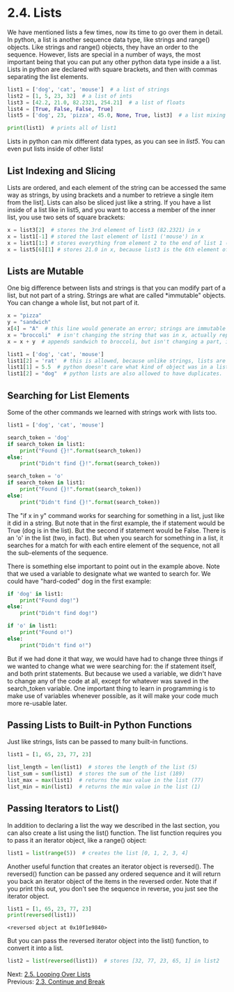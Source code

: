 # 2.4. Lists

We have mentioned lists a few times, now its time to go over them in detail. In python, a list is another sequence data
type, like strings and range() objects. Like strings and range() objects, they have an order to the sequence. However,
lists are special in a number of ways, the most important being that you can put any other python data type inside a
a list. Lists in python are declared with square brackets, and then with commas separating the list elements.

```python
list1 = ['dog', 'cat', 'mouse']  # a list of strings
list2 = [1, 5, 23, 32]  # a list of ints
list3 = [42.2, 21.0, 82.2321, 254.21]  # a list of floats
list4 = [True, False, False, True]
list5 = ['dog', 23, 'pizza', 45.0, None, True, list3]  # a list mixing data types

print(list1)  # prints all of list1

```

Lists in python can mix different data types, as you can see in *list5*. You can even put lists inside of other lists!

## List Indexing and Slicing

Lists are ordered, and each element of the string can be accessed the same way as strings, by using brackets and a 
number to retrieve a single item from the list]. Lists can also be sliced just like a string. If you have a list 
inside of a list like in list5, and you want to access a member of the inner list, you use two sets of square brackets:

```python
x = list3[2]  # stores the 3rd element of list3 (82.2321) in x
x = list1[-1] # stored the last element of list1 ('mouse') in x
x = list1[1:] # stores everything from element 2 to the end of list 1 (['cat', 'mouse']) in x
x = list5[6][1] # stores 21.0 in x, because list3 is the 6th element of list5, and 21.0 is the 2nd element of list3
```

## Lists are Mutable

One big difference between lists and strings is that you can modify part of a list, but not part of a string. Strings
are what are called *immutable" objects. You can change a whole list, but not part of it.

```python
x = "pizza"
y = "sandwich"
x[4] = "A"  # this line would generate an error; strings are immutable and their parts cannot be changed
x = "broccoli"  # isn't changing the string that was in x, actually replacing it entirely
x = x + y  # appends sandwich to broccoli, but isn't changing a part, is again wholly replacing what is stored in x

list1 = ['dog', 'cat', 'mouse']
list1[2] = 'rat'  # this is allowed, because unlike strings, lists are mutable objects
list1[1] = 5.5  # python doesn't care what kind of object was in a list position, you can replace it with another type
list1[2] = "dog"  # python lists are also allowed to have duplicates.
```


## Searching for List Elements
Some of the other commands we learned with strings work with lists too.
```python
list1 = ['dog', 'cat', 'mouse']

search_token = 'dog'
if search_token in list1:
    print("Found {}!".format(search_token))
else:
    print("Didn't find {}!".format(search_token))

search_token = 'o'
if search_token in list1:
    print("Found {}!".format(search_token))
else:
    print("Didn't find {}!".format(search_token))
```

The "if x in y" command works for searching for something in a list, just like it did in a string. But note that in the
first example, the if statement would be True (dog is in the list). But the second if statement would be False. There 
is an 'o' in the list (two, in fact). But when you search for something in a list, it searches for a match for with 
each entire element of the sequence, not all the sub-elements of the sequence.

There is something else important to point out in the example above. Note that we used a variable to designate what we
wanted to search for. We could have "hard-coded" dog in the first example:

```python
if 'dog' in list1:
    print("Found dog!")
else:
    print("Didn't find dog!")

if 'o' in list1:
    print("Found o!")
else:
    print("Didn't find o!")
```

But if we had done it that way, we would have had to change three things if we wanted to change what we were searching
for: the if statement itself, and both print statements. But because we used a variable, we didn't have to change any of
the code at all, except for whatever was saved in the search_token variable. One important thing to learn in programming
is to make use of variables whenever possible, as it will make your code much more re-usable later.

## Passing Lists to Built-in Python Functions

Just like strings, lists can be passed to many built-in functions.

```python
list1 = [1, 65, 23, 77, 23]

list_length = len(list1)  # stores the length of the list (5)
list_sum = sum(list1)  # stores the sum of the list (189)
list_max = max(list1)  # returns the max value in the list (77)
list_min = min(list1)  # returns the min value in the list (1)

```

## Passing Iterators to List()

In addition to declaring a list the way we described in the last section, you can also create a list using the list()
function. The list function requires you to pass it an iterator object, like a range() object:
```python
list1 = list(range(5))  # creates the list [0, 1, 2, 3, 4]
```

Another useful function that creates an iterator object is reversed(). The reversed() function can be passed any ordered
sequence and it will return you back an iterator object of the items in the reversed order. Note that if you print this
out, you don't see the sequence in reverse, you just see the iterator object.
```python
list1 = [1, 65, 23, 77, 23]
print(reversed(list1))
```
```text
<reversed object at 0x10f1e9840>
```

But you can pass the reversed iterator object into the list() function, to convert it into a list.

```python
list2 = list(reversed(list1))  # stores [32, 77, 23, 65, 1] in list2
```

Next: [2.5. Looping Over Lists](2.5.%20List%20Methods.md)<br>
Previous: [2.3. Continue and Break](2.3.%20Continue%20and%20Break.md)
